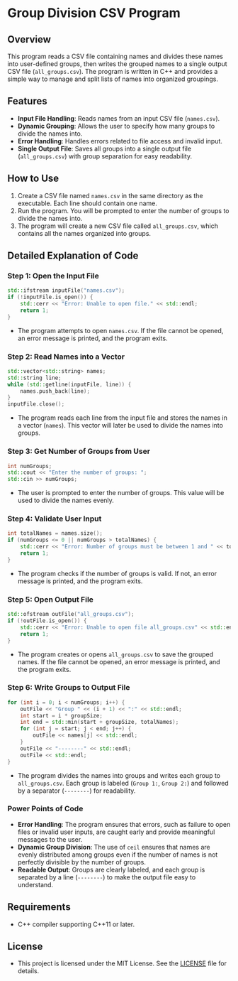 # Group Division CSV Program

## Overview

This program reads a CSV file containing names and divides these names into user-defined groups, then writes the grouped names to a single output CSV file (`all_groups.csv`). The program is written in C++ and provides a simple way to manage and split lists of names into organized groupings.

## Features

- **Input File Handling**: Reads names from an input CSV file (`names.csv`).
- **Dynamic Grouping**: Allows the user to specify how many groups to divide the names into.
- **Error Handling**: Handles errors related to file access and invalid input.
- **Single Output File**: Saves all groups into a single output file (`all_groups.csv`) with group separation for easy readability.

## How to Use

1. Create a CSV file named `names.csv` in the same directory as the executable. Each line should contain one name.
2. Run the program. You will be prompted to enter the number of groups to divide the names into.
3. The program will create a new CSV file called `all_groups.csv`, which contains all the names organized into groups.

## Detailed Explanation of Code

### Step 1: Open the Input File

```cpp
std::ifstream inputFile("names.csv");
if (!inputFile.is_open()) {
    std::cerr << "Error: Unable to open file." << std::endl;
    return 1;
}
```

- The program attempts to open `names.csv`. If the file cannot be opened, an error message is printed, and the program exits.

### Step 2: Read Names into a Vector

```cpp
std::vector<std::string> names;
std::string line;
while (std::getline(inputFile, line)) {
    names.push_back(line);
}
inputFile.close();
```

- The program reads each line from the input file and stores the names in a vector (`names`). This vector will later be used to divide the names into groups.

### Step 3: Get Number of Groups from User

```cpp
int numGroups;
std::cout << "Enter the number of groups: ";
std::cin >> numGroups;
```

- The user is prompted to enter the number of groups. This value will be used to divide the names evenly.

### Step 4: Validate User Input

```cpp
int totalNames = names.size();
if (numGroups <= 0 || numGroups > totalNames) {
    std::cerr << "Error: Number of groups must be between 1 and " << totalNames << "." << std::endl;
    return 1;
}
```

- The program checks if the number of groups is valid. If not, an error message is printed, and the program exits.

### Step 5: Open Output File

```cpp
std::ofstream outFile("all_groups.csv");
if (!outFile.is_open()) {
    std::cerr << "Error: Unable to open file all_groups.csv" << std::endl;
    return 1;
}
```

- The program creates or opens `all_groups.csv` to save the grouped names. If the file cannot be opened, an error message is printed, and the program exits.

### Step 6: Write Groups to Output File

```cpp
for (int i = 0; i < numGroups; i++) {
    outFile << "Group " << (i + 1) << ":" << std::endl;
    int start = i * groupSize;
    int end = std::min(start + groupSize, totalNames);
    for (int j = start; j < end; j++) {
        outFile << names[j] << std::endl;
    }
    outFile << "--------" << std::endl;
    outFile << std::endl;
}
```

- The program divides the names into groups and writes each group to `all_groups.csv`. Each group is labeled (`Group 1:`, `Group 2:`) and followed by a separator (`--------`) for readability.

### Power Points of Code

- **Error Handling**: The program ensures that errors, such as failure to open files or invalid user inputs, are caught early and provide meaningful messages to the user.
- **Dynamic Group Division**: The use of `ceil` ensures that names are evenly distributed among groups even if the number of names is not perfectly divisible by the number of groups.
- **Readable Output**: Groups are clearly labeled, and each group is separated by a line (`--------`) to make the output file easy to understand.

## Requirements

- C++ compiler supporting C++11 or later.

## License

- This project is licensed under the MIT License. See the [LICENSE](./LICENSE) file for details.
